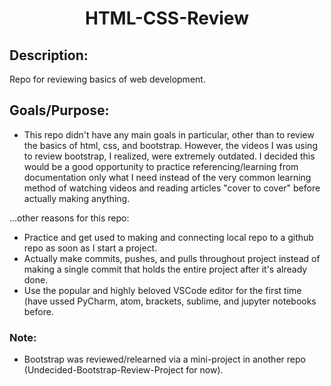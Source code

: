 <h1 align="center">HTML-CSS-Review</h1>


<h2>Description:</h2>

Repo for reviewing basics of web development.


<h2>Goals/Purpose:</h2>

- This repo didn't have any main goals in particular, other than to review the basics of html, css, 
and bootstrap. However, the videos I was using to review bootstrap, I realized, were extremely outdated. 
I decided this would be a good opportunity to practice referencing/learning from documentation only 
what I need instead of the very common learning method of watching videos and reading articles "cover 
to cover" before actually making anything.

...other reasons for this repo:
- Practice and get used to making and connecting local repo to a github repo as soon as I start a project.
- Actually make commits, pushes, and pulls throughout project instead of making a single commit that 
holds the entire project after it's already done.
- Use the popular and highly beloved VSCode editor for the first time (have ussed PyCharm, atom, brackets, 
sublime, and jupyter notebooks before.


<h3>Note:</h3>

- Bootstrap was reviewed/relearned via a mini-project in another repo (Undecided-Bootstrap-Review-Project for now).
